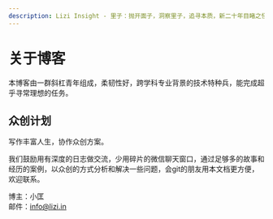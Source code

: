 ```yaml
---
description: Lizi Insight - 里子：抛开面子，洞察里子，追寻本质，新二十年目睹之怪现状。
---
```


# 关于博客

本博客由一群斜杠青年组成，柔韧性好，跨学科专业背景的技术特种兵，能完成超乎寻常理想的任务。

## 众创计划 <a id="chuang-zuo-ji-hua"></a>

写作丰富人生，协作众创方案。

我们鼓励用有深度的日志做交流，少用碎片的微信聊天窗口，通过足够多的故事和经历的案例，以众创的方式分析和解决一些问题，会git的朋友用本文档更方便，欢迎联系。

博主：小匡  
邮件：info@lizi.in



